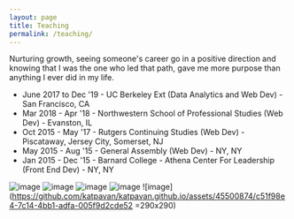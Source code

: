 ```yaml
---
layout: page
title: Teaching
permalink: /teaching/
---
```


Nurturing growth, seeing someone's career go in a positive direction and knowing that I was the one who led that path, gave me more purpose than anything I ever did in my life. 

- June 2017 to Dec '19 - UC Berkeley Ext (Data Analytics and Web Dev) - San Francisco, CA
- Mar 2018 - Apr '18 - Northwestern School of Professional Studies (Web Dev) - Evanston, IL
- Oct 2015 - May '17 - Rutgers Continuing Studies (Web Dev) - Piscataway, Jersey City, Somerset, NJ
- May 2015 - Aug '15 - General Assembly (Web Dev) - NY, NY
- Jan 2015 - Dec '15 - Barnard College - Athena Center For Leadership (Front End Dev) - NY, NY

![image](https://github.com/katpavan/katpavan.github.io/assets/45500874/c4ce1ec7-54b4-40d4-8259-e82f82199b13)
![image](https://github.com/katpavan/katpavan.github.io/assets/45500874/21b59956-efb3-412d-a2ff-5164c0e2ee7a)
![image](https://github.com/katpavan/katpavan.github.io/assets/45500874/0f56912a-85a4-4529-bf0e-31ed6ba2de11)
![image](https://github.com/katpavan/katpavan.github.io/assets/45500874/618a6b88-2785-46a9-94ba-91a7c21d44e9)
![image](https://github.com/katpavan/katpavan.github.io/assets/45500874/c51f98e4-7c14-4bb1-adfa-005f9d2cde52 =290x290)


